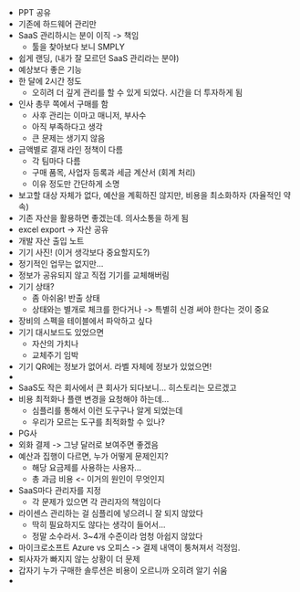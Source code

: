 - PPT 공유
- 기존에 하드웨어 관리만
- SaaS 관리하시는 분이 이직 -> 책임
	- 툴을 찾아보다 보니 SMPLY
- 쉽게 랜딩, (내가 잘 모르던 SaaS 관리라는 분야)
- 예상보다 좋은 기능
- 한 달에 2시간 정도
	- 오히려 더 깊게 관리를 할 수 있게 되었다. 시간을 더 투자하게 됨
- 인사 총무 쪽에서 구매를 함
	- 사후 관리는 이마고 매니저, 부사수
	- 아직 부족하다고 생각
	- 큰 문제는 생기지 않음
- 금액별로 결재 라인 정책이 다름
	- 각 팀마다 다름
	- 구매 품목, 사업자 등록과 세금 계산서 (회계 처리)
	- 이유 정도만 간단하게 소명
- 보고할 대상 자체가 없다, 예산을 계획하진 않지만, 비용을 최소화하자 (자율적인 약속)
- 기존 자산을 활용하면 좋겠는데. 의사소통을 하게 됨
- excel export -> 자산 공유
- 개발 자산 출입 노트
- 기기 사진! (이거 생각보다 중요할지도?)
- 정기적인 업무는 없지만...
- 정보가 공유되지 않고 직접 기기를 교체해버림
- 기기 상태?
	- 좀 아쉬움! 반출 상태
	- 상태와는 별개로 체크를 한다거나 -> 특별히 신경 써야 한다는 것이 중요
- 장비의 스펙을 테이블에서 파악하고 싶다
- 기기 대시보드도 있었으면
	- 자산의 가치나
	- 교체주기 임박
- 기기 QR에는 정보가 없어서. 라벨 자체에 정보가 있었으면!
-
- SaaS도 작은 회사에서 큰 회사가 되다보니... 히스토리는 모르겠고
- 비용 최적화나 플랜 변경을 요청해야 하는데...
	- 심플리를 통해서 이런 도구구나 알게 되었는데
	- 우리가 모르는 도구를 최적화할 수 있나?
- PG사
- 외화 결제 -> 그냥 달러로 보여주면 좋겠음
- 예산과 집행이 다르면, 누가 어떻게 문제인지?
	- 해당 요금제를 사용하는 사용자...
	- 총 과금 비용 <- 이거의 원인이 무엇인지
- SaaS마다 관리자를 지정
	- 각 문제가 있으면 각 관리자의 책임이다
- 라이센스 관리하는 걸 심플리에 넣으려니 잘 되지 않았다
	- 딱히 필요하지도 않다는 생각이 들어서...
	- 정말 소수라서. 3~4개 수준이라 엄청 아쉽지 않았다
- 마이크로소프트 Azure vs 오피스 -> 결제 내역이 퉁쳐져서 걱정임.
- 퇴사자가 빠지지 않는 상황이 더 문제
- 갑자기 누가 구매한 솔루션은 비용이 오르니까 오히려 알기 쉬움
-